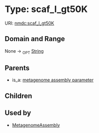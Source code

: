 
# Type: scaf_l_gt50K




URI: [nmdc:scaf_l_gt50K](https://microbiomedata/meta/scaf_l_gt50K)


## Domain and Range

None ->  <sub>OPT</sub> [String](types/String.md)

## Parents

 *  is_a: [metagenome assembly parameter](metagenome_assembly_parameter.md)

## Children


## Used by

 * [MetagenomeAssembly](MetagenomeAssembly.md)

